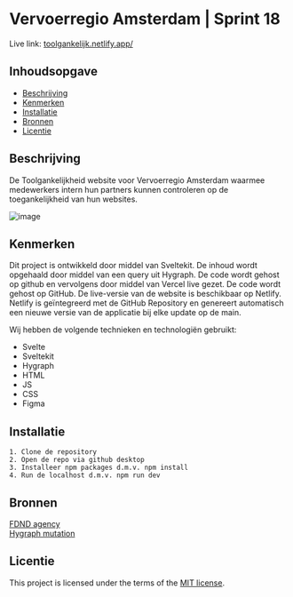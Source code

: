 # Vervoerregio Amsterdam | Sprint 18

Live link: [toolgankelijk.netlify.app/](https://toolgankelijk.netlify.app/)

## Inhoudsopgave

  * [Beschrijving](#beschrijving)
  * [Kenmerken](#kenmerken)
  * [Installatie](#installatie)
  * [Bronnen](#bronnen)
  * [Licentie](#licentie)

## Beschrijving

De Toolgankelijkheid website voor Vervoerregio Amsterdam waarmee medewerkers intern hun partners kunnen controleren op de toegankelijkheid van hun websites. 

![image](https://github.com/WesleySchorel/lose-your-head-the-client-case/assets/112857487/3044aca6-4b97-42b7-bc4d-501c73ca8a4a)

## Kenmerken

Dit project is ontwikkeld door middel van Sveltekit. De inhoud wordt opgehaald door middel van een query uit Hygraph. De code wordt gehost op github en vervolgens door middel van Vercel live gezet. De code wordt gehost op GitHub. De live-versie van de website is beschikbaar op Netlify. Netlify is geïntegreerd met de GitHub Repository en genereert automatisch een nieuwe versie van de applicatie bij elke update op de main.

Wij hebben de volgende technieken en technologiën gebruikt:

* Svelte
* Sveltekit
* Hygraph
* HTML
* JS
* CSS
* Figma

## Installatie
```
1. Clone de repository
2. Open de repo via github desktop
3. Installeer npm packages d.m.v. npm install
4. Run de localhost d.m.v. npm run dev
```

## Bronnen

[FDND agency](https://github.com/fdnd-agency/vervoerregio-amsterdam) <br>
[Hygraph mutation](https://hygraph.com/docs/api-reference/content-api/mutations) <br>

## Licentie

This project is licensed under the terms of the [MIT license](./LICENSE).
